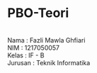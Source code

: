 # PBO-Teori
<br>
Nama : Fazli Mawla Ghfiari<br>
NIM : 1217050057<br>
Kelas : IF - B<br>
Jurusan : Teknik Informatika<br>
